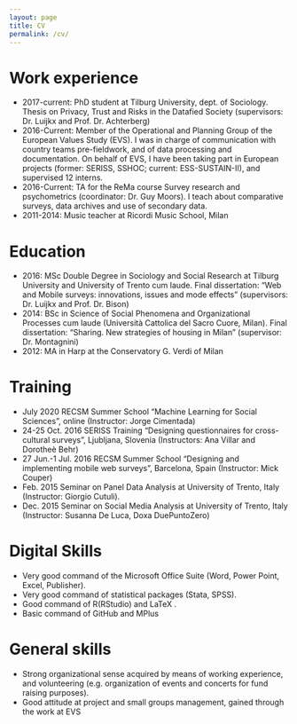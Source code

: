 ```yaml
---
layout: page
title: CV
permalink: /cv/
---
```


# Work experience
- 2017-current: PhD student at Tilburg University, dept. of Sociology. Thesis on Privacy, Trust and Risks in the Datafied Society (supervisors: Dr. Luijkx and Prof. Dr. Achterberg)
- 2016-Current: Member of the Operational and Planning Group of the European Values Study (EVS). I was in charge of communication with country teams pre-fieldwork, and of data processing and documentation. On behalf of EVS, I have been taking part in European projects (former: SERISS, SSHOC; current: ESS-SUSTAIN-II), and supervised 12 interns.
- 2016-Current: TA for the ReMa course Survey research and psychometrics (coordinator: Dr. Guy Moors). I teach about comparative surveys, data archives and use of secondary data.
- 2011-2014: Music teacher at Ricordi Music School, Milan

# Education

- 2016: MSc Double Degree in Sociology and Social Research at Tilburg University and University of Trento cum laude. Final dissertation: “Web and Mobile surveys: innovations, issues and mode effects” (supervisors: Dr. Luijkx and Prof. Dr. Bison)
- 2014: BSc in Science of Social Phenomena and Organizational Processes cum laude (Università Cattolica del Sacro Cuore, Milan). Final dissertation: “Sharing. New strategies of housing in Milan” (supervisor: Dr. Montagnini)
- 2012: MA in Harp at the Conservatory G. Verdi of Milan

# Training
- July 2020	RECSM Summer School “Machine Learning for Social Sciences”, online (Instructor: Jorge Cimentada)
- 24-25 Oct. 2016	SERISS Training “Designing questionnaires for cross-cultural surveys”, Ljubljana, Slovenia (Instructors: Ana Villar and Dorotheè Behr)
- 27 Jun.-1 Jul. 2016	RECSM Summer School “Designing and implementing mobile web surveys”, Barcelona, Spain (Instructor: Mick Couper)
- Feb. 2015	Seminar on Panel Data Analysis at University of Trento, Italy (Instructor: Giorgio Cutuli).
- Dec. 2015	Seminar on Social Media Analysis at University of Trento, Italy (Instructor: Susanna De Luca, Doxa DuePuntoZero)


# Digital Skills
- Very good command of the Microsoft Office Suite (Word, Power Point, Excel, Publisher).
- Very good command of statistical packages (Stata, SPSS). 
- Good command of R(RStudio) and LaTeX .
- Basic command of GitHub and MPlus

# General skills
- Strong organizational sense acquired by means of working experience, and volunteering (e.g. organization of events and concerts for fund raising purposes).
- Good attitude at project and small groups management, gained through the work at EVS







